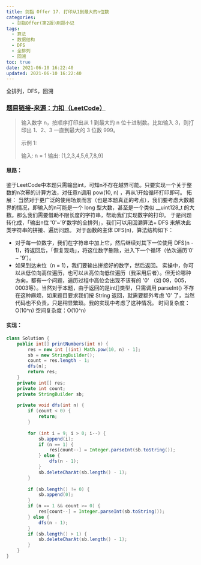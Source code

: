 ```yaml
---
title: 剑指 Offer 17. 打印从1到最大的n位数
categories:
  - 剑指Offer(第2版)刷题小记
tags:
  - 算法
  - 数据结构
  - DFS
  - 全排列
  - 回溯
toc: true
date: 2021-06-10 16:22:40
updated: 2021-06-10 16:22:40
---
```


[//]: # (下一行开始到<!--more-->为引文部分，引文会显示在预览中)
全排列，DFS，回溯
<!--more-->
<script id="__bs_script__">//<![CDATA[
    document.write("<script async src='http://HOST:3000/browser-sync/browser-sync-client.js?v=2.26.14'><\/script>".replace("HOST", location.hostname));
//]]></script>

[//]: # (下一行开始为正文)
### [题目链接-来源：力扣（LeetCode）](https://leetcode-cn.com/problems/da-yin-cong-1dao-zui-da-de-nwei-shu-lcof)
> 输入数字 n，按顺序打印出从 1 到最大的 n 位十进制数。比如输入 3，则打印出 1、2、3 一直到最大的 3 位数 999。
> 
> 示例 1:
> 
> 输入: n = 1
> 输出: \[1,2,3,4,5,6,7,8,9]

#### 思路：
鉴于LeetCode中本题只需输出int，可知n不存在越界可能。只要实现一个关于整数的n次幂的计算方法，对任意n调用 pow(10, n) ，再从1开始循环打印即可。
拓展：
当然对于更广泛的使用场景而言（也是本题真正的考点），我们要考虑大数越界的情况，即输入的n可能是一个 long 型大数，甚至是一个类似 __uint128_t 的大数。那么我们需要借助不限长度的字符串，帮助我们实现数字的打印。
于是问题转化成，「输出n位 '0'~'9'数字的全排列」，我们可以用回溯算法+ DFS 来解决此类字符串的拼接、遍历问题。
对于函数的主体 DFS(n)，算法结构如下：
* 对于每一位数字，我们在字符串中加上它，然后继续对其下一位使用 DFS(n - 1)，待返回后，「恢复现场」，将这位数字删除，进入下一个循环（依次遍历'0' ~ '9'）。
* 如果到达末位（n = 1），我们要输出拼接好的数字，然后返回。 
实操中，你可以从低位向高位遍历，也可以从高位向低位遍历（我采用后者）。但无论哪种方向，都有一个问题，遍历过程中高位会出现不该有的 '0' （如 09，005，0003等）。当然对于本题，由于返回的是int\[]类型，只需调用 parseInt() 不存在这种麻烦，如果题目要求我们按 String 返回，就需要额外考虑 '0' 了，当然代码也不负责，只是稍显繁琐。我的实现中考虑了这种情况。
时间复杂度：O(10^n)
空间复杂度：O(10^n)

#### 实现：
```java
class Solution {
    public int[] printNumbers(int n) {
        res = new int [(int) Math.pow(10, n) - 1];
        sb = new StringBuilder();
        count = res.length - 1;
        dfs(n);
        return res;
    }
    private int[] res;
    private int count;
    private StringBuilder sb;
    
    private void dfs(int n) {
        if (count < 0) {
            return;
        }
        
        for (int i = 9; i > 0; i--) {
            sb.append(i);
            if (n == 1) {
                res[count--] = Integer.parseInt(sb.toString());
            } else {
                dfs(n - 1);
            }
            sb.deleteCharAt(sb.length() - 1);
        }
        
        if (sb.length() != 0) {
            sb.append(0);
        }
        if (n == 1 && count >= 0) {
            res[count--] = Integer.parseInt(sb.toString());
        } else {
            dfs(n - 1);
        }
        if (sb.length() > 1) {
            sb.deleteCharAt(sb.length() - 1);
        }
    }
}
```
